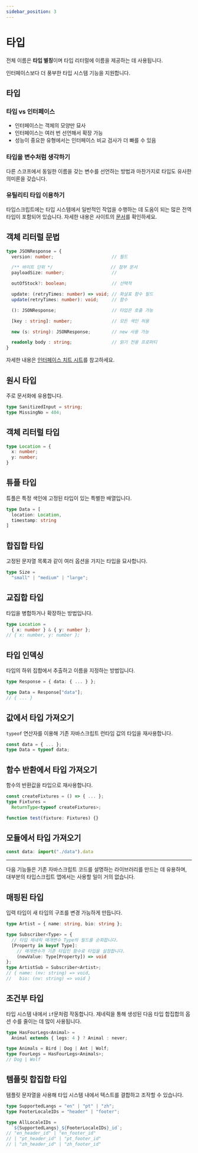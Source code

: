 ```yaml
---
sidebar_position: 3
---
```


# 타입

전체 이름은 **타입 별칭**이며 타입 리터럴에 이름을 제공하는 데 사용됩니다.

인터페이스보다 더 풍부한 타입 시스템 기능을 지원합니다.

## 타입

### 타입 vs 인터페이스

- 인터페이스는 객체의 모양만 묘사
- 인터페이스는 여러 번 선언해서 확장 가능
- 성능이 중요한 유형에서는 인터페이스 비교 검사가 더 빠를 수 있음

### 타입을 변수처럼 생각하기

다른 스코프에서 동일한 이름을 갖는 변수를 선언하는 방법과 마찬가지로 타입도 유사한 의미론을 갖습니다.

### 유틸리티 타입 이용하기

타입스크립트에는 타입 시스템에서 일반적인 작업을 수행하는 데 도움이 되는 많은 전역 타입이 포함되어 있습니다. 자세한 내용은 사이트의 [문서](https://www.typescriptlang.org/ko/docs/handbook/utility-types.html)를 확인하세요.

## 객체 리터럴 문법

```ts
type JSONResponse = {
  version: number;                      // 필드

  /** 바이트 단위 */                      // 첨부 문서
  payloadSize: number;                  //

  outOfStock?: boolean;                 // 선택적

  update: (retryTimes: number) => void; // 화살표 함수 필드
  update(retryTimes: number): void;     // 함수

  (): JSONResponse;                     // 타입은 호출 가능

  [key : string]: number;               // 모든 색인 허용

  new (s: string): JSONResponse;        // new 사용 가능

  readonly body : string;               // 읽기 전용 프로퍼티
}
```

자세한 내용은 [인터페이스 치트 시트](./interfaces)를 참고하세요.

## 원시 타입

주로 문서화에 유용합니다.

```ts
type SanitizedInput = string;
type MissingNo = 404;
```

## 객체 리터럴 타입

```ts
type Location = {
  x: number;
  y: number;
}
```

## 튜플 타입

튜플은 특정 색인에 고정된 타입이 있는 특별한 배열입니다.

```ts
type Data = [
  location: Location,
  timestamp: string
]
```

## 합집합 타입

고정된 문자열 목록과 같이 여러 옵션을 가지는 타입을 묘사합니다.

```ts
type Size =
  "small" | "medium" | "large";
```

## 교집합 타입

타입을 병합하거나 확장하는 방법입니다.

```ts
type Location =
  { x: number } & { y: number };
// { x: number, y: number };
```

## 타입 인덱싱

타입의 하위 집합에서 추출하고 이름을 지정하는 방법입니다.

```ts
type Response = { data: { ... } };

type Data = Response["data"];
// { ... }
```

## 값에서 타입 가져오기

`typeof` 연산자를 이용해 기존 자바스크립트 런타임 값의 타입을 재사용합니다.

```ts
const data = { ... };
type Data = typeof data;
```

## 함수 반환에서 타입 가져오기

함수의 반환값을 타입으로 재사용합니다.

```ts
const createFixtures = () => { ... };
type Fixtures =
  ReturnType<typeof createFixtures>;

function test(fixture: Fixtures) {}
```

## 모듈에서 타입 가져오기

```ts
const data: import("./data").data
```

------

다음 기능들은 기존 자바스크립트 코드를 설명하는 라이브러리를 만드는 데 유용하며, 대부분의 타입스크립트 앱에서는 사용할 일이 거의 없습니다.

## 매핑된 타입

입력 타입이 새 타입의 구조를 변경 가능하게 만듭니다.

```ts
type Artist = { name: string, bio: string };

type Subscriber<Type> = {
  // 타입 제네릭 매개변수 Type의 필드를 순회합니다.
  [Property in keyof Type]:
    // 매개변수가 기존 타입인 함수로 타입을 설정합니다.
    (newValue: Type[Property]) => void
};
type ArtistSub = Subscriber<Artist>;
// { name: (nv: string) => void,
//   bio: (nv: string) => void }
```

## 조건부 타입

타입 시스템 내에서 `if`문처럼 작동합니다. 제네릭을 통해 생성된 다음 타입 합집합의 옵션 수를 줄이는 데 많이 사용됩니다.

```ts
type HasFourLegs<Animal> =
  Animal extends { legs: 4 } ? Animal : never;

type Animals = Bird | Dog | Ant | Wolf;
type FourLegs = HasFourLegs<Animals>;
// Dog | Wolf
```

## 템플릿 합집합 타입

템플릿 문자열을 사용해 타입 시스템 내에서 텍스트를 결합하고 조작할 수 있습니다.

```ts
type SupportedLangs = "en" | "pt" | "zh";
type FooterLocaleIDs = "header" | "footer";

type AllLocaleIDs =
  `${SupportedLangs}_${FooterLocaleIDs}_id`;
// "en_header_id" | "en_footer_id"
// | "pt_header_id" | "pt_footer_id"
// | "zh_header_id" | "zh_footer_id"
```

